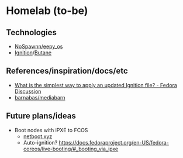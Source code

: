 # Homelab (to-be)

## Technologies

- [NoSpawnn/eepy_os](https://github.com/NoSpawnn/eepy_os)
- [Ignition](https://docs.fedoraproject.org/en-US/fedora-coreos/producing-ign/)/[Butane](https://coreos.github.io/butane/)

## References/inspiration/docs/etc

- [What is the simplest way to apply an updated Ignition file? - Fedora Discussion](https://discussion.fedoraproject.org/t/what-is-the-simplest-way-to-apply-an-updated-ignition-file/112078/5)
- [barnabas/mediabarn](https://gitlab.com/barnix/mediabarn)

## Future plans/ideas

- Boot nodes with iPXE to FCOS
    - [netboot.xyz](https://netboot.xyz/)
    - Auto-ignition? https://docs.fedoraproject.org/en-US/fedora-coreos/live-booting/#_booting_via_ipxe
